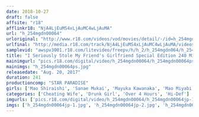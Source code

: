 ```yaml
---
date: 2018-10-27
draft: false
affsite: "r18"
afflinkr18: "NjA4LjEuMS4xLjAuMC4wLjAuMA"
url: "h_254mgdn00064"
urloriginal: "http://www.r18.com/videos/vod/movies/detail/-/id=h_254mgdn00064"
urlfinal: "http://media.r18.com/track/NjA4LjEuMS4xLjAuMC4wLjAuMA/videos/vod/movies/detail/-/id=h_254mgdn00064"
samplevid: "awspv3001.r18.com/litevideo/freepv/h/h_2/h_254mgdn064/h_254mgdn064_dmb_w.mp4"
title: "I Seriously Stole My Friend's Girlfriend Special Edition 240 Minutes/4 Girls"
mainimgurl: "pics.r18.com/digital/video/h_254mgdn00064/h_254mgdn00064ps.jpg"
mainimgs: "h_254mgdn00064ps.jpg"
releasedate: "Aug. 20, 2017"
duration: 241
productioncomp: "STAR PARADISE"
girls: ['Mao Shiraishi', 'Sanae Mukai', 'Mayuka Kawanaka', 'Mao Miyabi']
categories: ['Cheating Wife', 'Drunk Girl', 'Over 4 Hours', 'Hi-Def']
imgurls: ['pics.r18.com/digital/video/h_254mgdn00064/h_254mgdn00064jp-1.jpg', 'pics.r18.com/digital/video/h_254mgdn00064/h_254mgdn00064jp-2.jpg', 'pics.r18.com/digital/video/h_254mgdn00064/h_254mgdn00064jp-3.jpg', 'pics.r18.com/digital/video/h_254mgdn00064/h_254mgdn00064jp-4.jpg', 'pics.r18.com/digital/video/h_254mgdn00064/h_254mgdn00064jp-5.jpg', 'pics.r18.com/digital/video/h_254mgdn00064/h_254mgdn00064jp-6.jpg', 'pics.r18.com/digital/video/h_254mgdn00064/h_254mgdn00064jp-7.jpg', 'pics.r18.com/digital/video/h_254mgdn00064/h_254mgdn00064jp-8.jpg', 'pics.r18.com/digital/video/h_254mgdn00064/h_254mgdn00064jp-9.jpg', 'pics.r18.com/digital/video/h_254mgdn00064/h_254mgdn00064jp-10.jpg', 'pics.r18.com/digital/video/h_254mgdn00064/h_254mgdn00064jp-11.jpg', 'pics.r18.com/digital/video/h_254mgdn00064/h_254mgdn00064jp-12.jpg', 'pics.r18.com/digital/video/h_254mgdn00064/h_254mgdn00064jp-13.jpg', 'pics.r18.com/digital/video/h_254mgdn00064/h_254mgdn00064jp-14.jpg', 'pics.r18.com/digital/video/h_254mgdn00064/h_254mgdn00064jp-15.jpg', 'pics.r18.com/digital/video/h_254mgdn00064/h_254mgdn00064jp-16.jpg', 'pics.r18.com/digital/video/h_254mgdn00064/h_254mgdn00064jp-17.jpg', 'pics.r18.com/digital/video/h_254mgdn00064/h_254mgdn00064jp-18.jpg', 'pics.r18.com/digital/video/h_254mgdn00064/h_254mgdn00064jp-19.jpg', 'pics.r18.com/digital/video/h_254mgdn00064/h_254mgdn00064jp-20.jpg']
imgs: ['h_254mgdn00064jp-1.jpg', 'h_254mgdn00064jp-2.jpg', 'h_254mgdn00064jp-3.jpg', 'h_254mgdn00064jp-4.jpg', 'h_254mgdn00064jp-5.jpg', 'h_254mgdn00064jp-6.jpg', 'h_254mgdn00064jp-7.jpg', 'h_254mgdn00064jp-8.jpg', 'h_254mgdn00064jp-9.jpg', 'h_254mgdn00064jp-10.jpg', 'h_254mgdn00064jp-11.jpg', 'h_254mgdn00064jp-12.jpg', 'h_254mgdn00064jp-13.jpg', 'h_254mgdn00064jp-14.jpg', 'h_254mgdn00064jp-15.jpg', 'h_254mgdn00064jp-16.jpg', 'h_254mgdn00064jp-17.jpg', 'h_254mgdn00064jp-18.jpg', 'h_254mgdn00064jp-19.jpg', 'h_254mgdn00064jp-20.jpg']
---
```

